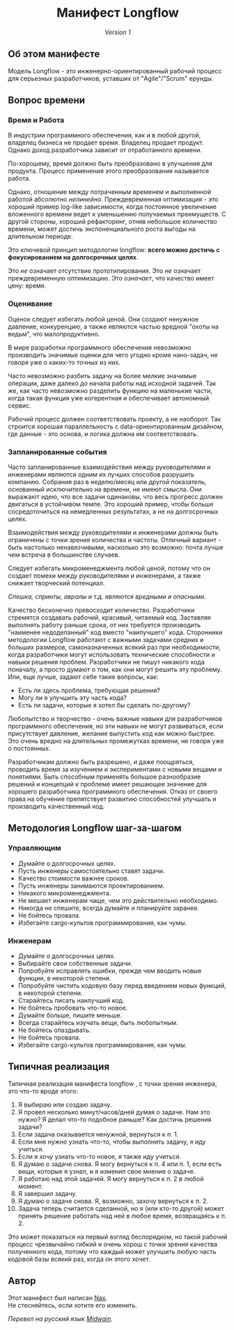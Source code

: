 <div align="center">
    <h1>Манифест Longflow</h1>
    <em>Version 1</em>
</div>

## Об этом манифесте

Модель Longflow - это инженерно-ориентированный рабочий процесс для серьезных разработчиков, уставших от "Agile"/"Scrum" ерунды.

## Вопрос времени

### Время и Работа

В индустрии программного обеспечения, как и в любой другой, владелец бизнеса не продает время. Владелец продает продукт. Однако доход разработчика зависит от отработанного времени.

По-хорошему, время должно быть преобразовано в улучшения для продукта.
Процесс применения этого преобразования называется работа.

Однако, отношение между потраченным временем и выполненной работой абсолютно *нелинейно*.
Преждевременная оптимизация - это хороший пример log-like зависимости, когда постоянное увеличение вложенного времени ведет к уменьшению получаемых преимуществ.
С другой стороны, хороший рефакторинг, отняв небольшое количество времени, может достичь экспоненциального роста выгоды на длительном периоде.

Это ключевой принцип методологии longflow: **всего можно достичь с фокусированием на долгосрочных целях**.

Это *не* означает отсутствие прототипирования.
Это *не* означает преждевременную оптимизацию.
Это *означает*, что качество имеет цену: время.

### Оценивание

Оценок следует избегать любой ценой.
Они создают ненужное давление, конкуренцию, а также являются частью вредной "охоты на ведьм", что малопродуктивно.

В мире разработки программного обеспечения невозможно производить значимые оценки для чего угодно кроме нано-задач, не говоря уже о каких-то точных из них.

Часто невозможно разбить задачу на более мелкие значимые операции, даже далеко *до* начала работы над исходной задачей.
Так же, как часто невозможно разделить функцию на маленькие части, когда такая функция уже когерентная и обеспечивает автономный сервис.

Рабочий процесс должен соответствовать проекту, а не наоборот.
Так строится хорошая параллельность с data-ориентированным дизайном, где данные - это основа, и логика должна им соответствовать.

### Запланированные события

Часто запланированные взаимодействия между руководителями и инженерами являются одним их лучших способов разрушить компанию.
Собрания раз в неделю/месяц или другой показатель, основанный исключительно на времени, не имеют смысла. Они выражают идею, что все задачи одинаковы, что весь прогресс должен двигаться в устойчивом темпе.
Это хороший пример, чтобы больше сосредоточиться на немедленных результатах, а не на долгосрочных целях.

Взаимодействия между руководителями и инженерами должны быть ограничены с точки зрения количества и частоты.
Отличный вариант - быть настолько ненавязчивыми, насколько это возможно: почта лучше чем встреча в большинстве случаев.

Следует избегать микроменеджмента любой ценой, потому что он создает помехи между руководителями и инженерами, а также снижает творческий потенциал.

*Спешка, спринты, авралы и т.д. являются вредными и опасными.*

Качество бесконечно превосходит количество. Разработчики стремятся создавать рабочий, красивый, читаемый код. Заставляя выполнять работу раньше срока, от них требуется производить "наименее недоделанный" код вместо "наилучшего" кода.
Сторонники методологии Longflow работают с важными задачами средних и больших размеров, самоназначенных всякий раз при необходимости, когда разработчики могут использовать технические способности и навыки решения проблем.
Разработчики не пишут никакого кода поначалу, а просто думают о том, как они могут решить эту проблему. Или, еще лучше, задают себе такие вопросы, как:

 * Есть ли здесь проблема, требующая решения?
 * Могу ли я улучшить эту часть кода?
 * Есть ли задачи, которые я хотел бы сделать по-другому?

Любопытство и творчество - очень важные навыки для разработчиков программного обеспечения, но эти навыки не могут развиваться, если присутствует давление, желание выпустить код как можно быстрее.
Это очень вредно на длительных промежутках времени, не говоря уже о постоянных.

Разработчикам должно быть разрешено, и даже поощряться, проводить время за изучением и экспериментами с новыми вещами и понятиями.
Быть способным применять большое разнообразие решений и концепций к проблеме имеет решающее значение для хорошего разработчика программного обеспечения.
Отказ от своего права на обучение препятствует развитию способностей улучшать и производить качественный код.

## Методология Longflow шаг-за-шагом

### Управляющим

 * Думайте о долгосрочных целях.
 * Пусть инженеры самостоятельно ставят задачи.
 * Качество стоимости важнее сроков.
 * Пусть инженеры занимаются проектированием.
 * Никакого микроменеджмента.
 * Не мешает инженерам чаще, чем это действительно необходимо.
 * Никогда не спешите, всегда думайте и планируйте заранее.
 * Не бойтесь провала.
 * Избегайте cargo-культов программирования, как чумы.

### Инженерам

 * Думайте о долгосрочных целях.
 * Выбирайте свои собственные задачи.
 * Попробуйте исправлять ошибки, прежде чем вводить новые функции, в некоторой степени.
 * Попробуйте чистить кодовую базу перед введением новых функций, в некоторой степени.
 * Старайтесь писать наилучший код.
 * Не бойтесь пробовать что-то новое.
 * Думайте больше, пишите меньше.
 * Всегда старайтесь изучать вещи, быть любопытным.
 * Не бойтесь опаздывать.
 * Не бойтесь провала.
 * Избегайте cargo-культов программирования, как чумы.

## Типичная реализация

Типичная реализация манифеста longflow , с точки зрения инженера, это что-то вроде этого:

 1. Я выбираю или создаю задачу.  
 2. Я провел несколько минут/часов/дней думая о задаче. Нам это нужно? Я делал что-то подобное раньше? Как достичь решения задачи?  
 3. Если задача оказывается ненужной, вернуться к п. 1.
 4. Если мне нужно узнать что-то, чтобы выполнить задачу, я иду учиться.   
 5. Если я *хочу* узнать что-то новое, я также иду учиться.
 6. Я думаю о задаче снова. Я могу вернуться к п. 4 или п. 1, если есть вещи, которые я узнал, и я изменил свое мнение о задаче.
 7. Я работаю над этой задачей. Я могу вернуться к п. 2 в любой момент.  
 8. Я завершил задачу. 
 9. Я думаю о задаче снова. Я, возможно, захочу вернуться к п. 2.
 10. Задача теперь считается сделанной, но я (или кто-то другой) может принять решение работать над ней в любое время, возвращаясь к п. 2.

Это может показаться на первый взгляд беспорядком, но такой рабочий процесс чрезвычайно гибкий и очень хорош с точки зрения качества полученного кода, потому что каждый может улучшить любую часть кодовой базы всякий раз, когда он этого хочет.

## Автор

Этот манифест был написан [Nax](https://github.com/Nax).  
Не стесняйтесь, если хотите его изменить.

*Перевел на русский язык [Midwain](https://github.com/Midwain).*
